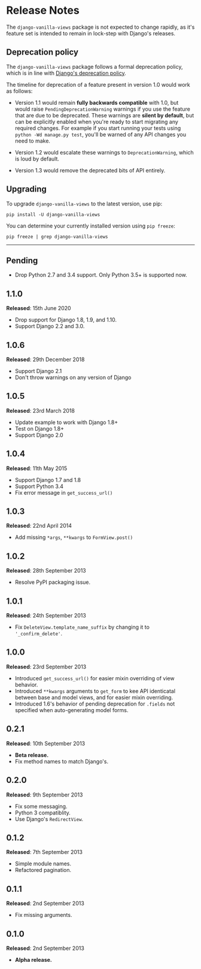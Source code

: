 # Release Notes

The `django-vanilla-views` package is not expected to change rapidly, as it's feature set is intended to remain in lock-step with Django's releases.

## Deprecation policy

The `django-vanilla-views` package follows a formal deprecation policy, which is in line with [Django's deprecation policy][django-deprecation-policy].

The timeline for deprecation of a feature present in version 1.0 would work as follows:

* Version 1.1 would remain **fully backwards compatible** with 1.0, but would raise `PendingDeprecationWarning` warnings if you use the feature that are due to be deprecated.  These warnings are **silent by default**, but can be explicitly enabled when you're ready to start migrating any required changes.  For example if you start running your tests using `python -Wd manage.py test`, you'll be warned of any API changes you need to make.

* Version 1.2 would escalate these warnings to `DeprecationWarning`, which is loud by default.

* Version 1.3 would remove the deprecated bits of API entirely.

## Upgrading

To upgrade `django-vanilla-views` to the latest version, use pip:

    pip install -U django-vanilla-views

You can determine your currently installed version using `pip freeze`:

    pip freeze | grep django-vanilla-views

---

## Pending

* Drop Python 2.7 and 3.4 support. Only Python 3.5+ is supported now.

## 1.1.0

**Released**: 15th June 2020

* Drop support for Django 1.8, 1.9, and 1.10.
* Support Django 2.2 and 3.0.

## 1.0.6

**Released**: 29th December 2018

* Support Django 2.1
* Don't throw warnings on any version of Django

## 1.0.5

**Released**: 23rd March 2018

* Update example to work with Django 1.8+
* Test on Django 1.8+
* Support Django 2.0

## 1.0.4

**Released**: 11th May 2015

* Support Django 1.7 and 1.8
* Support Python 3.4
* Fix error message in `get_success_url()`

## 1.0.3

**Released**: 22nd April 2014

* Add missing `*args`, `**kwargs` to `FormView.post()`

## 1.0.2

**Released**: 28th September 2013

* Resolve PyPI packaging issue.

## 1.0.1

**Released**: 24th September 2013

* Fix `DeleteView.template_name_suffix` by changing it to `'_confirm_delete'`.

## 1.0.0

**Released**: 23rd September 2013

* Introduced `get_success_url()` for easier mixin overriding of view behavior.
* Introduced `**kwargs` arguments to `get_form` to kee API identicatal between base and model views, and for easier mixin overriding.
* Introduced 1.6's behavior of pending deprecation for `.fields` not specified when auto-generating model forms.

## 0.2.1

**Released**: 10th September 2013

* **Beta release.**
* Fix method names to match Django's.

## 0.2.0

**Released**: 9th September 2013

* Fix some messaging.
* Python 3 compatiblity.
* Use Django's `RedirectView`.

## 0.1.2

**Released**: 7th September 2013

* Simple module names.
* Refactored pagination.

## 0.1.1

**Released**: 2nd September 2013

* Fix missing arguments.

## 0.1.0

**Released**: 2nd September 2013

* **Alpha release.**

[django-deprecation-policy]: https://docs.djangoproject.com/en/dev/internals/release-process/#internal-release-deprecation-policy
